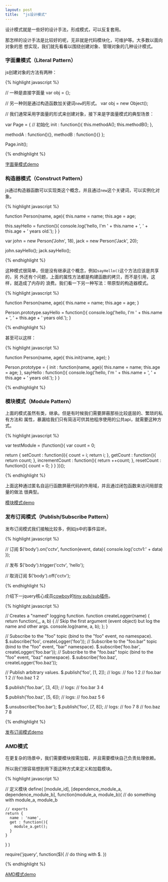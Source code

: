 ```yaml
---
layout: post
title:  "js设计模式"
---
```


设计模式就是一些好的设计手法，形成模式，可以反复套用。

那怎样的设计手法是比较好的呢，无非就是代码模块化，可维护等。大多数以面向对象的思
想实现，我们就先看看以围绕创建对象、管理对象的几种设计模式。

### 字面量模式（Literal Pattern）

js创建对象的方法有两种：

{% highlight javascript %}

// 一种是直接字面量
var obj = {};

// 另一种则是通过构造函数加关键词``new``的形式。
var obj = new Object();

// 我们通常采用字面量的形式来创建对象，接下来是字面量模式的典型场景：

var Page = {
  // 初始化
  init : function(){
    this.methodA();
    this.methodB();
  },

  methodA : function(){},
  methodB : function(){}
};

Page.init();

{% endhighlight %}

[字面量模式demo](/assets/js-design-pattern/1.literal/book.html)

### 构造器模式（Construct Pattern）

js通过构造器函数可以实现类这个概念，并且通过``new``这个关键词，可以实例化对象。

{% highlight javascript %}

function Person(name, age){
  this.name = name;
  this.age = age;

  this.sayHello = function(){
    console.log('hello, I\'m ' + this.name + ', ' + this.age + ' years old.');
  }
}

var john = new Person('John', 18),
    jack = new Person('Jack', 20);

john.sayHello();
jack.sayHello();

{% endhighlight %}

这种模式很简单，但是没有继承这个概念，例如``sayHello()``这个方法应该是共享的，另
外还有个问题，上面的属性方法都是构建函数的拷贝，而不是引用，这样，就造成了内存的
浪费。我们看一下另一种写法：带原型的构造器模式。

{% highlight javascript %}

function Person(name, age){
  this.name = name;
  this.age = age;
}

Person.prototype.sayHello = function(){
  console.log('hello, I\'m ' + this.name + ', ' + this.age + ' years old.');
}

{% endhighlight %}

甚至可以这样：

{% highlight javascript %}

function Person(name, age){
  this.init(name, age);
}

Person.prototype = {
  init : function(name, age){
    this.name = name;
    this.age = age;
  },
  sayHello : function(){
    console.log('hello, I\'m ' + this.name + ', ' + this.age + ' years old.');
  }
}

{% endhighlight %}


### 模块模式（Module Pattern）

上面的模式虽然有类，继承。但是有时候我们需要屏蔽那些比较底层的、繁琐的私有方法和
属性，暴漏给我们只有简洁可供其他程序使用的公共api，就需要这种方式。

{% highlight javascript %}

var testModule = (function(){
  var count = 0;

  return {
    setCount : function(i){
      count = i;
      return i;
    },
    getCount : function(){
      return count;
    },
    incrementCount : function(){
      return ++count;
    },
    resetCount : function(){
      count = 0;
    }
  }
})();

{% endhighlight %}

上面这种通过匿名自运行函数屏蔽代码的作用域，并且通过闭包函数来访问局部变量的做法
很典型。

[模块模式demo](/assets/js-design-pattern/3.module/book.html)

### 发布订阅模式（Publish/Subscribe Pattern）

发布订阅模式我们接触比较多，例如js中的事件监听。

{% highlight javascript %}

// 订阅
$('body').on('cctv', function(event, data){
  console.log('cctv1:' + data)
});

// 发布
$('body').trigger('cctv', 'hello');

// 取消订阅
$('body').off('cctv');

{% endhighlight %}

介绍下一jquery核心成员[cowboy](https://github.com/cowboy)的[tiny pub/sub插件](https://github.com/cowboy/jquery-tiny-pubsub)。

{% highlight javascript %}

// Creates a "named" logging function.
function createLogger(name) {
  return function(_, a, b) {
    // Skip the first argument (event object) but log the name and other args.
    console.log(name, a, b);
  };
}

// Subscribe to the "foo" topic (bind to the "foo" event, no namespace).
$.subscribe('foo', createLogger('foo'));
// Subscribe to the "foo.bar" topic (bind to the "foo" event, "bar" namespace).
$.subscribe('foo.bar', createLogger('foo.bar'));
// Subscribe to the "foo.baz" topic (bind to the "foo" event, "baz" namespace).
$.subscribe('foo.baz', createLogger('foo.baz'));

// Publish arbitrary values.
$.publish('foo', [1, 2]);
// logs:
// foo 1 2
// foo.bar 1 2
// foo.baz 1 2

$.publish('foo.bar', [3, 4]);
// logs:
// foo.bar 3 4

$.publish('foo.baz', [5, 6]);
// logs:
// foo.baz 5 6

$.unsubscribe('foo.bar');
$.publish('foo', [7, 8]);
// logs:
// foo 7 8
// foo.baz 7 8

{% endhighlight %}

[发布订阅模式demo](/assets/js-design-pattern/4.pubsub/book.html)

### AMD模式

在更复杂的场景中，我们需要模块按需加载，并且需要模块自己负责处理依赖。

所以我们很容易想到用下面这种方式来定义和加载模块。

{% highlight javascript %}

// 定义模块
define(
  [module_id],
  [dependence_module_a, dependence_module_b],
  function(module_a, module_b){
    // do something with module_a, module_b

    // exports
    return {
      name : 'name',
      get : function(){
        module_a.get();
      }
    }
  }
)

require('jquery', function($){
  // do thing with $.
})

{% endhighlight %}

[AMD模式demo](/assets/js-design-pattern/5.requirejs/book.html)

